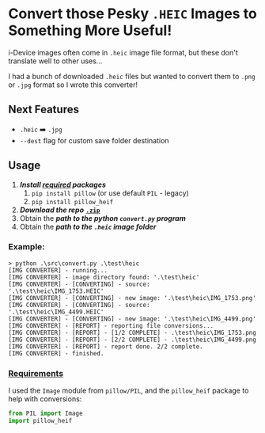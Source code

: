 # Convert those Pesky `.HEIC` Images to Something More Useful!

i-Device images often come in `.heic` image file format, but these don't translate well to other uses...

I had a bunch of downloaded `.heic` files but wanted to convert them to `.png` or `.jpg` format so I wrote this converter!

## Next Features

- `.heic` ➡️ `.jpg`
- `--dest` flag for custom save folder destination

## Usage

1. ***Install [required](#requirements) packages***
   1. `pip install pillow` (or use default `PIL` - legacy)
   2. `pip install pillow_heif`
2. ***Download the repo*** [**`.zip`**](https://github.com/XDwightsBeetsX/image-converter/archive/refs/heads/master.zip)
3. Obtain the ***path to the python `convert.py` program***
4. Obtain the ***path to the `.heic` image folder***

### Example:

```shell
> python .\src\convert.py .\test\heic
[IMG CONVERTER] - running...
[IMG CONVERTER] - image directory found: '.\test\heic'
[IMG CONVERTER] - [CONVERTING] - source:    '.\test\heic\IMG_1753.HEIC'
[IMG CONVERTER] - [CONVERTING] - new image: '.\test\heic\IMG_1753.png'
[IMG CONVERTER] - [CONVERTING] - source:    '.\test\heic\IMG_4499.HEIC'
[IMG CONVERTER] - [CONVERTING] - new image: '.\test\heic\IMG_4499.png'
[IMG CONVERTER] - [REPORT] - reporting file conversions...
[IMG CONVERTER] - [REPORT] - [1/2 COMPLETE] - .\test\heic\IMG_1753.png
[IMG CONVERTER] - [REPORT] - [2/2 COMPLETE] - .\test\heic\IMG_4499.png
[IMG CONVERTER] - [REPORT] - report done. 2/2 complete.
[IMG CONVERTER] - finished.
```

### [Requirements](requirements.txt)

I used the `Image` module from `pillow/PIL`, and the `pillow_heif` package to help with conversions:

```python
from PIL import Image
import pillow_heif
```
